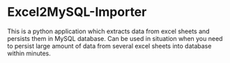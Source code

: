 Excel2MySQL-Importer
====================

This is a python application which extracts data from excel sheets and persists them in MySQL database. Can be used in situation when you need to persist large amount of data from several excel sheets into database within minutes.